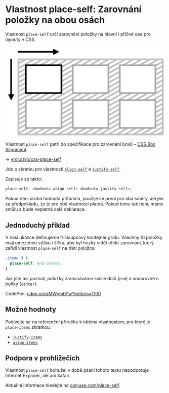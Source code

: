 # Vlastnost place-self: Zarovnání položky na obou osách

Vlastnost `place-self` určí zarovnání položky na hlavní i příčné ose pro layouty v CSS.

<div class="connected" markdown="1">

![CSS vlastnost place-self](../dist/images/medium/vdlayout/css-place-self-schema.png)

<div class="web-only" markdown="1">

Vlastnost `place-self` patří do specifikace pro zarovnání boxů – [CSS Box Alignment](css-box-alignment.md).

</div>

<div class="ebook-only" markdown="1">

→ [vrdl.cz/p/css-place-self](https://www.vzhurudolu.cz/prirucka/css-align-self)

</div>

</div>

Jde o zkratku pro vlastnosti [`align-self`](css-align-self.md) a [`justify-self`](css-justify-self.md).

Zapisuje se takto:

```css
place-self: <hodnota align-self> <hodnota justify-self>;
```

Pokud není druhá hodnota přítomná, použije se první pro oba směry, ale jen za předpokladu, že je pro obě vlastnosti platná. Pokud tomu tak není, máme smůlu a bude neplatná celá deklarace.

<!-- AdSnippet -->

## Jednoduchý příklad

V naší ukázce definujeme třísloupcový kontejner gridu. Všechny tři položky mají omezenou výšku i šířku, aby byl hezky vidět efekt zarovnání, který zařídí vlastnost `place-self` na třetí položce:

```css
.item--3 {
  place-self: end center;
}
```

Jak jste asi poznali, položky zarovnáváme svisle dolů (`end`) a vodorovně n buňky (`center`).

CodePen: [cdpn.io/e/MWymbYw?editors=1100](https://codepen.io/machal/pen/MWymbYw?editors=1100)

## Možné hodnoty

Podívejte se na referenční příručku k oběma vlastnostem, pro které je `place-items` zkratkou:

- [`justify-items`](css-justify-items.md)
- [`align-items`](css-align-items.md)

## Podpora v prohlížečích

Vlastnost `place-self` bohužel v době psaní tohoto textu nepodporuje Internet Explorer, ale ani Safari.

Aktuální informace hledejte na [caniuse.com/place-self](https://caniuse.com/#search=place-self).

<!-- AdSnippet -->

